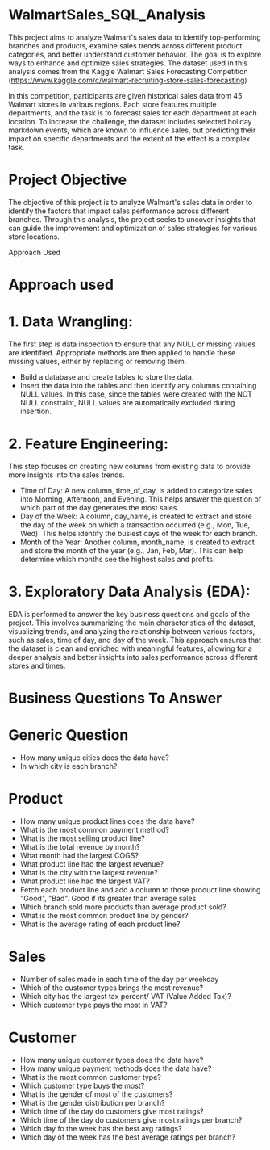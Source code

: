 # WalmartSales_SQL_Analysis

This project aims to analyze Walmart's sales data to identify top-performing branches and products, examine sales trends across different product categories, and better understand customer behavior. The goal is to explore ways to enhance and optimize sales strategies. The dataset used in this analysis comes from the Kaggle Walmart Sales Forecasting Competition (https://www.kaggle.com/c/walmart-recruiting-store-sales-forecasting) 

In this competition, participants are given historical sales data from 45 Walmart stores in various regions. Each store features multiple departments, and the task is to forecast sales for each department at each location. To increase the challenge, the dataset includes selected holiday markdown events, which are known to influence sales, but predicting their impact on specific departments and the extent of the effect is a complex task.

# Project Objective
The objective of this project is to analyze Walmart's sales data in order to identify the factors that impact sales performance across different branches. Through this analysis, the project seeks to uncover insights that can guide the improvement and optimization of sales strategies for various store locations.

Approach Used

# Approach used

# 1. Data Wrangling:
The first step is data inspection to ensure that any NULL or missing values are identified. Appropriate methods are then applied to handle these missing values, either by replacing or removing them.
- Build a database and create tables to store the data.
- Insert the data into the tables and then identify any columns containing NULL values. In this case, since the tables were created with the NOT NULL constraint, NULL values are automatically excluded during insertion.
# 2. Feature Engineering:
This step focuses on creating new columns from existing data to provide more insights into the sales trends.
- Time of Day: A new column, time_of_day, is added to categorize sales into Morning, Afternoon, and Evening. This helps answer the question of which part of the day generates the most sales.
- Day of the Week: A column, day_name, is created to extract and store the day of the week on which a transaction occurred (e.g., Mon, Tue, Wed). This helps identify the busiest days of the week for each branch.
- Month of the Year: Another column, month_name, is created to extract and store the month of the year (e.g., Jan, Feb, Mar). This can help determine which months see the highest sales and profits.
# 3. Exploratory Data Analysis (EDA):
EDA is performed to answer the key business questions and goals of the project. This involves summarizing the main characteristics of the dataset, visualizing trends, and analyzing the relationship between various factors, such as sales, time of day, and day of the week.
This approach ensures that the dataset is clean and enriched with meaningful features, allowing for a deeper analysis and better insights into sales performance across different stores and times.

# Business Questions To Answer

# Generic Question

- How many unique cities does the data have?
- In which city is each branch?

# Product

- How many unique product lines does the data have?
- What is the most common payment method?
- What is the most selling product line?
- What is the total revenue by month?
- What month had the largest COGS?
- What product line had the largest revenue?
- What is the city with the largest revenue?
- What product line had the largest VAT?
- Fetch each product line and add a column to those product line showing "Good", "Bad". Good if its greater than average sales
- Which branch sold more products than average product sold?
- What is the most common product line by gender?
- What is the average rating of each product line?

# Sales

- Number of sales made in each time of the day per weekday
- Which of the customer types brings the most revenue?
- Which city has the largest tax percent/ VAT (Value Added Tax)?
- Which customer type pays the most in VAT?

# Customer

- How many unique customer types does the data have?
- How many unique payment methods does the data have?
- What is the most common customer type?
- Which customer type buys the most?
- What is the gender of most of the customers?
- What is the gender distribution per branch?
- Which time of the day do customers give most ratings?
- Which time of the day do customers give most ratings per branch?
- Which day fo the week has the best avg ratings?
- Which day of the week has the best average ratings per branch?
